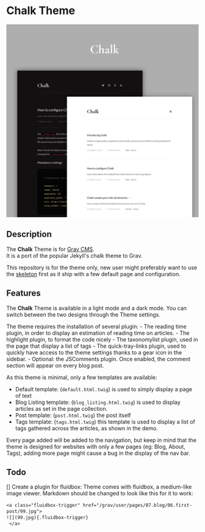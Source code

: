 # Chalk Theme


![Chalk](screenshot.jpg)

## Description
The **Chalk** Theme is for [Grav CMS](http://github.com/getgrav/grav).  
It is a port of the popular Jekyll's chalk theme to Grav.

This repository is for the theme only, new user might preferably want to use the [skeleton](https://github.com/paulmassen/grav-skeleton-chalk) first as it ship with a few default page and configuration.

## Features
The **Chalk** Theme is available in a light mode and a dark mode. You can switch between the two designs through the Theme settings.

The theme requires the installation of several plugin:
    - The reading time plugin, in order to display an estimation of reading time on articles.
    - The highlight plugin, to format the code nicely
    - The taxonomylist plugin, used in the page that display a list of tags
    - The quick-tray-links plugin, used to quickly have access to the theme settings thanks to a gear icon in the sidebar.
    - Optional: the JSComments plugin. Once enabled, the comment section will appear on every blog post.

As this theme is minimal, only a few templates are available:
- Default template: (`default.html.twig`) is used to simply display a page of text
- Blog Listing template: (`blog_listing.html.twig`) is used to display articles as set in the page collection.
- Post template: (`post.html.twig`) the post itself
- Tags template: (`tags.html.twig`) this template is used to display a list of tags gathered across the articles, as shown in the demo.

Every page added will be added to the navigation, but keep in mind that the theme is designed for websites with only a few pages (eg: Blog, About, Tags), adding more page might cause a bug in the display of the nav bar.



## Todo

[] Create a plugin for fluidbox: Theme comes with fluidbox, a medium-like image viewer. Markdown should be changed to look like this for it to work:
```
<a class="fluidbox-trigger" href="/grav/user/pages/07.blog/06.first-post/99.jpg">
![](99.jpg){.fluidbox-trigger}
 </a>
```
 